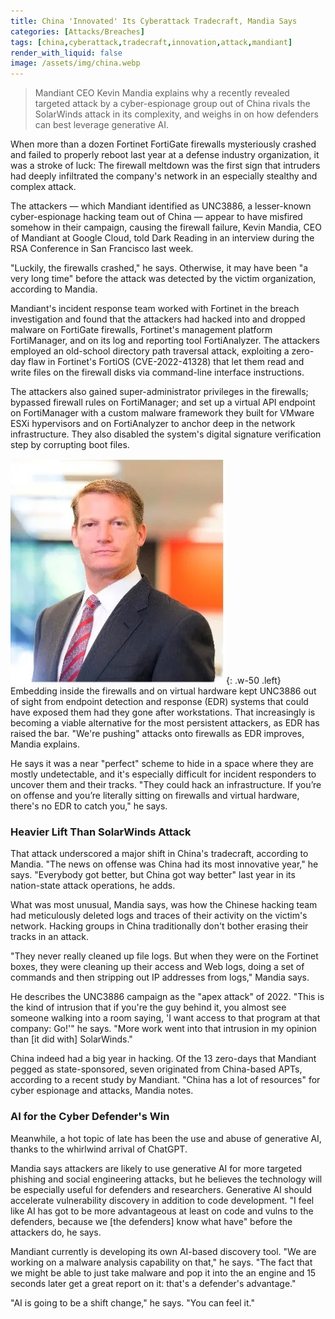 ```yaml
---
title: China 'Innovated' Its Cyberattack Tradecraft, Mandia Says
categories: [Attacks/Breaches]
tags: [china,cyberattack,tradecraft,innovation,attack,mandiant]
render_with_liquid: false
image: /assets/img/china.webp
---
```


> Mandiant CEO Kevin Mandia explains why a recently revealed targeted attack by a cyber-espionage group out of China rivals the SolarWinds attack in its complexity, and weighs in on how defenders can best leverage generative AI.

When more than a dozen Fortinet FortiGate firewalls mysteriously crashed and failed to properly reboot last year at a defense industry organization, it was a stroke of luck: The firewall meltdown was the first sign that intruders had deeply infiltrated the company's network in an especially stealthy and complex attack.

The attackers — which Mandiant identified as UNC3886, a lesser-known cyber-espionage hacking team out of China — appear to have misfired somehow in their campaign, causing the firewall failure, Kevin Mandia, CEO of Mandiant at Google Cloud, told Dark Reading in an interview during the RSA Conference in San Francisco last week.

"Luckily, the firewalls crashed," he says. Otherwise, it may have been "a very long time" before the attack was detected by the victim organization, according to Mandia.

Mandiant's incident response team worked with Fortinet in the breach investigation and found that the attackers had hacked into and dropped malware on FortiGate firewalls, Fortinet's management platform FortiManager, and on its log and reporting tool FortiAnalyzer. The attackers employed an old-school directory path traversal attack, exploiting a zero-day flaw in Fortinet's FortiOS (CVE-2022-41328) that let them read and write files on the firewall disks via command-line interface instructions. 

The attackers also gained super-administrator privileges in the firewalls; bypassed firewall rules on FortiManager; and set up a virtual API endpoint on FortiManager with a custom malware framework they built for VMware ESXi hypervisors and on FortiAnalyzer to anchor deep in the network infrastructure. They also disabled the system's digital signature verification step by corrupting boot files.

![Kevin Mandia. Source: Mandiant](/assets/img/kevin-mandia.webp){: .w-50 .left}
Embedding inside the firewalls and on virtual hardware kept UNC3886 out of sight from endpoint detection and response (EDR) systems that could have exposed them had they gone after workstations. That increasingly is becoming a viable alternative for the most persistent attackers, as EDR has raised the bar. "We're pushing" attacks onto firewalls as EDR improves, Mandia explains.

He says it was a near "perfect" scheme to hide in a space where they are mostly undetectable, and it's especially difficult for incident responders to uncover them and their tracks. "They could hack an infrastructure. If you’re on offense and you’re literally sitting on firewalls and virtual hardware, there's no EDR to catch you," he says.

### Heavier Lift Than SolarWinds Attack

That attack underscored a major shift in China's tradecraft, according to Mandia. "The news on offense was China had its most innovative year," he says. "Everybody got better, but China got way better" last year in its nation-state attack operations, he adds.

What was most unusual, Mandia says, was how the Chinese hacking team had meticulously deleted logs and traces of their activity on the victim's network. Hacking groups in China traditionally don't bother erasing their tracks in an attack. 

"They never really cleaned up file logs. But when they were on the Fortinet boxes, they were cleaning up their access and Web logs, doing a set of commands and then stripping out IP addresses from logs," Mandia says.

He describes the UNC3886 campaign as the "apex attack" of 2022. "This is the kind of intrusion that if you're the guy behind it, you almost see someone walking into a room saying, 'I want access to that program at that company: Go!'" he says. "More work went into that intrusion in my opinion than [it did with] SolarWinds."

China indeed had a big year in hacking. Of the 13 zero-days that Mandiant pegged as state-sponsored, seven originated from China-based APTs, according to a recent study by Mandiant. "China has a lot of resources" for cyber espionage and attacks, Mandia notes.

### AI for the Cyber Defender's Win

Meanwhile, a hot topic of late has been the use and abuse of generative AI, thanks to the whirlwind arrival of ChatGPT.

Mandia says attackers are likely to use generative AI for more targeted phishing and social engineering attacks, but he believes the technology will be especially useful for defenders and researchers. Generative AI should accelerate vulnerability discovery in addition to code development. "I feel like AI has got to be more advantageous at least on code and vulns to the defenders, because we [the defenders] know what have" before the attackers do, he says.

Mandiant currently is developing its own AI-based discovery tool. "We are working on a malware analysis capability on that," he says. "The fact that we might be able to just take malware and pop it into the an engine and 15 seconds later get a great report on it: that's a defender's advantage."

"AI is going to be a shift change," he says. "You can feel it."